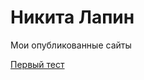 # Никита Лапин
Мои опубликованные сайты

[Первый тест](https://nikitos951.github.io/github/ "greger")
